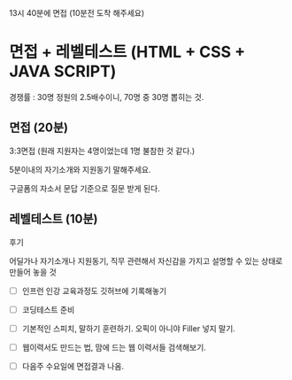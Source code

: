
13시 40분에 면접 (10분전 도착 해주세요)

# **면접 + 레벨테스트 (HTML + CSS + JAVA SCRIPT)**

경쟁률 : 30명 정원의 2.5배수이니, 70명 중 30명 뽑히는 것.




## 면접 (20분)
3:3면접 (원래 지원자는 4명이었는데 1명 불참한 것 같다.)

5분이내의 자기소개와 지원동기 말해주세요.


구글폼의 자소서 문답 기준으로 질문 받게 된다. 




## 레벨테스트 (10분)

후기

어딜가나 자기소개나 지원동기, 직무 관련해서 자신감을 가지고 설명할 수 있는 상태로 만들어 놓을 것

+ [ ] 인프런 인강 교육과정도 깃허브에 기록해놓기

+ [ ] 코딩테스트 준비

+ [ ] 기본적인 스피치, 말하기 훈련하기.  오픽이 아니야 Filler 넣지 말기.

+ [ ] 웹이력서도 만드는 법, 맘에 드는 웹 이력서들 검색해보기.

+ [ ] 다음주 수요일에 면접결과 나옴.


